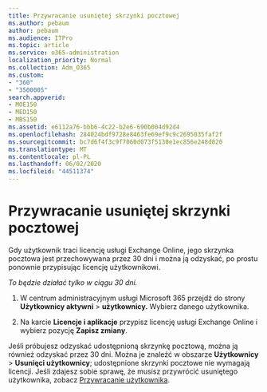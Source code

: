 ```yaml
---
title: Przywracanie usuniętej skrzynki pocztowej
ms.author: pebaum
author: pebaum
ms.audience: ITPro
ms.topic: article
ms.service: o365-administration
localization_priority: Normal
ms.collection: Adm_O365
ms.custom:
- "360"
- "3500005"
search.appverid:
- MOE150
- MED150
- MBS150
ms.assetid: e6112a76-bbb6-4c22-b2e6-690b004d92d4
ms.openlocfilehash: 284024bdf9728e8463fe69ef9c9c2695035faf2f
ms.sourcegitcommit: bc7d6f4f3c9f7060d073f5130e1ec856e248d020
ms.translationtype: MT
ms.contentlocale: pl-PL
ms.lasthandoff: 06/02/2020
ms.locfileid: "44511374"
---
```

# <a name="restore-a-deleted-mailbox"></a>Przywracanie usuniętej skrzynki pocztowej

Gdy użytkownik traci licencję usługi Exchange Online, jego skrzynka pocztowa jest przechowywana przez 30 dni i można ją odzyskać, po prostu ponownie przypisując licencję użytkownikowi.
  
 *To będzie działać tylko w ciągu 30 dni.*  
  
1. W centrum administracyjnym usługi Microsoft 365 przejdź do strony **Użytkownicy aktywni** \> **użytkownicy.** Wybierz danego użytkownika.

2. Na karcie **Licencje i aplikacje** przypisz licencję usługi Exchange Online i wybierz pozycję **Zapisz zmiany**.

Jeśli próbujesz odzyskać udostępnioną skrzynkę pocztową, można ją również odzyskać przez 30 dni. Można je znaleźć w obszarze **Użytkownicy** \> **Usunięci użytkownicy**; udostępnione skrzynki pocztowe nie wymagają licencji. Jeśli zdajesz sobie sprawę, że musisz przywrócić usuniętego użytkownika, zobacz [Przywracanie użytkownika](https://docs.microsoft.com/microsoft-365/admin/add-users/restore-user).
  